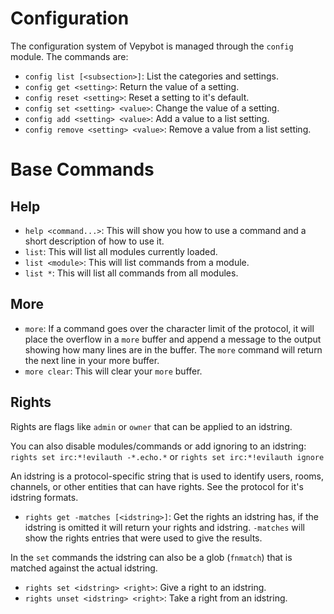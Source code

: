 # Configuration
The configuration system of Vepybot is managed through the `config` module.
The commands are:
* `config list [<subsection>]`: List the categories and settings.
* `config get <setting>`: Return the value of a setting.
* `config reset <setting>`: Reset a setting to it's default.
* `config set <setting> <value>`: Change the value of a setting.
* `config add <setting> <value>`: Add a value to a list setting.
* `config remove <setting> <value>`: Remove a value from a list setting.

# Base Commands
## Help
* `help <command...>`: This will show you how to use a command and a short description of how to use it.
* `list`: This will list all modules currently loaded.
* `list <module>`: This will list commands from a module.
* `list *`: This will list all commands from all modules.

## More
* `more`: If a command goes over the character limit of the protocol, it will place the overflow in a `more` buffer and append a message to the output showing how many lines are in the buffer. The `more` command will return the next line in your more buffer.
* `more clear`: This will clear your `more` buffer.

## Rights
Rights are flags like `admin` or `owner` that can be applied to an idstring.

You can also disable modules/commands or add ignoring to an idstring: `rights set irc:*!evilauth -*.echo.*` or `rights set irc:*!evilauth ignore`

An idstring is a protocol-specific string that is used to identify users, rooms, channels, or other entities that can have rights. See the protocol for it's idstring formats.

* `rights get -matches [<idstring>]`: Get the rights an idstring has, if the idstring is omitted it will return your rights and idstring. `-matches` will show the rights entries that were used to give the results.

In the `set` commands the idstring can also be a glob (`fnmatch`) that is matched against the actual idstring.
* `rights set <idstring> <right>`: Give a right to an idstring.
* `rights unset <idstring> <right>`: Take a right from an idstring.
